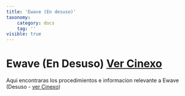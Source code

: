 ```yaml
---
title: 'Ewave (En desuso)'
taxonomy:
    category: docs
    tag: ''
visible: true
---
```


# Ewave (En Desuso) [Ver Cinexo](/operaciones/cines/configuracion-cinexo)

Aqui encontraras los procedimientos  e informacion relevante a Ewave (Desuso - [ver  Cinexo](/operaciones/cines/configuracion-cinexo))

